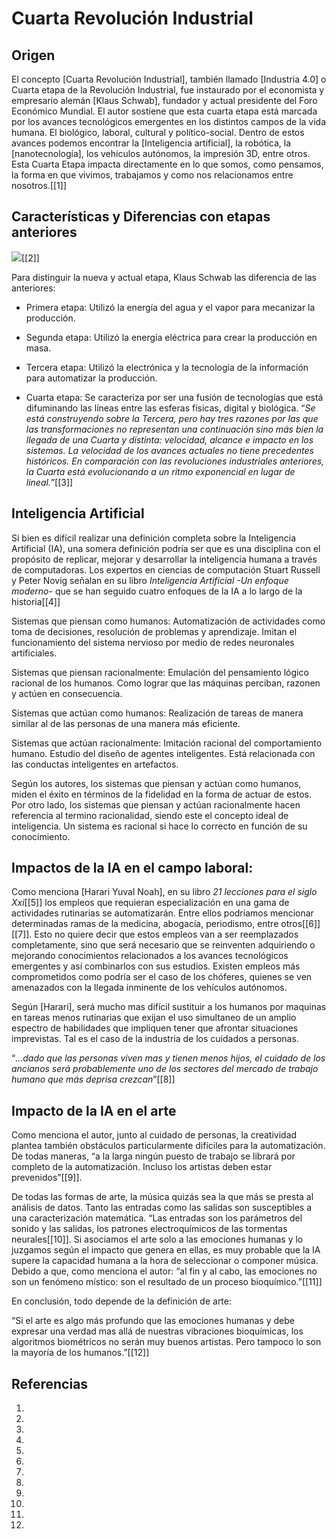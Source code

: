 # **Cuarta Revolución Industrial**

## **Origen**

El concepto [Cuarta Revolución Industrial], también llamado [Industria 4.0] o Cuarta etapa de la Revolución Industrial, fue instaurado por el economista y empresario alemán [Klaus Schwab], fundador y actual presidente del Foro Económico Mundial. El autor sostiene que esta cuarta etapa está marcada por los avances tecnológicos emergentes en los distintos campos de la vida humana. El biológico, laboral, cultural y político-social. Dentro de estos avances podemos encontrar la [Inteligencia artificial], la robótica, la [nanotecnología], los vehículos autónomos, la impresión 3D, entre otros. Esta Cuarta Etapa impacta directamente en lo que somos, como pensamos, la forma en que vivimos, trabajamos y como nos relacionamos entre nosotros.[[1]]

## **Características y Diferencias con etapas anteriores** 

![](file:///C:/Users/jmanc/AppData/Local/Temp/msohtmlclip1/01/clip_image002.jpg)[[2]]

Para distinguir la nueva y actual etapa, Klaus Schwab las diferencia de las anteriores:

- Primera etapa: Utilizó la energía del agua y el vapor para mecanizar la producción.

- Segunda etapa: Utilizó la energía eléctrica para crear la producción en masa.

- Tercera etapa: Utilizó la electrónica y la tecnología de la información para automatizar la producción.

- Cuarta etapa: Se caracteriza por ser una fusión de tecnologías que está difuminando las líneas entre las esferas físicas, digital y biológica. “*Se está construyendo sobre la Tercera, pero hay tres razones por las que las transformaciones no representan una continuación sino más bien la llegada de una Cuarta y distinta: velocidad, alcance e impacto en los sistemas. La velocidad de los avances actuales no tiene precedentes históricos. En comparación con las revoluciones industriales anteriores, la Cuarta está evolucionando a un ritmo exponencial en lugar de lineal.*”[[3]]

## **Inteligencia Artificial**

Si bien es difícil realizar una definición completa sobre la Inteligencia Artificial (IA), una somera definición podría ser que es una disciplina con el propósito de replicar, mejorar y desarrollar la inteligencia humana a través de computadoras. Los expertos en ciencias de computación Stuart Russell y Peter Novig señalan en su libro _Inteligencia Artificial -Un enfoque moderno-_ que se han seguido cuatro enfoques de la IA a lo largo de la historia[[4]]

Sistemas que piensan como humanos: Automatización de actividades como toma de decisiones, resolución de problemas y aprendizaje. Imitan el funcionamiento del sistema nervioso por medio de redes neuronales artificiales.

Sistemas que piensan racionalmente: Emulación del pensamiento lógico racional de los humanos. Como lograr que las máquinas perciban, razonen y actúen en consecuencia.

Sistemas que actúan como humanos: Realización de tareas de manera similar al de las personas de una manera más eficiente.

Sistemas que actúan racionalmente: Imitación racional del comportamiento humano. Estudio del diseño de agentes inteligentes. Está relacionada con las conductas inteligentes en artefactos.

Según los autores, los sistemas que piensan y actúan como humanos, miden el éxito en términos de la fidelidad en la forma de actuar de estos. Por otro lado, los sistemas que piensan y actúan racionalmente hacen referencia al termino racionalidad, siendo este el concepto ideal de inteligencia. Un sistema es racional si hace lo correcto en función de su conocimiento.

## **Impactos de la IA en el campo laboral:**

Como menciona [Harari Yuval Noah], en su libro *21 lecciones para el siglo Xxi*[[5]] los empleos que requieran especialización en una gama de actividades rutinarias se automatizarán. Entre ellos podríamos mencionar determinadas ramas de la medicina, abogacía, periodismo, entre otros[[6]][[7]]. Esto no quiere decir que estos empleos van a ser reemplazados completamente, sino que será necesario que se reinventen adquiriendo o mejorando conocimientos relacionados a los avances tecnológicos emergentes y así combinarlos con sus estudios. Existen empleos más comprometidos como podría ser el caso de los chóferes, quienes se ven amenazados con la llegada inminente de los vehículos autónomos.

Según [Harari], será mucho mas difícil sustituir a los humanos por maquinas en tareas menos rutinarias que exijan el uso simultaneo de un amplio espectro de habilidades que impliquen tener que afrontar situaciones imprevistas. Tal es el caso de la industria de los cuidados a personas.

“*...dado que las personas viven mas y tienen menos hijos, el cuidado de los ancianos será probablemente uno de los sectores del mercado de trabajo humano que más deprisa crezcan*”[[8]]

## **Impacto de la IA en el arte**

Como menciona el autor, junto al cuidado de personas, la creatividad plantea también obstáculos particularmente difíciles para la automatización. De todas maneras, “a la larga ningún puesto de trabajo se librará por completo de la automatización. Incluso los artistas deben estar prevenidos”[[9]].

De todas las formas de arte, la música quizás sea la que más se presta al análisis de datos. Tanto las entradas como las salidas son susceptibles a una caracterización matemática. “Las entradas son los parámetros del sonido y las salidas, los patrones electroquímicos de las tormentas neurales[[10]]. Si asociamos el arte solo a las emociones humanas y lo juzgamos según el impacto que genera en ellas, es muy probable que la IA supere la capacidad humana a la hora de seleccionar o componer música. Debido a que, como menciona el autor: “al fin y al cabo, las emociones no son un fenómeno místico: son el resultado de un proceso bioquímico.”[[11]]

En conclusión, todo depende de la definición de arte:

“Si el arte es algo más profundo que las emociones humanas y debe expresar una verdad mas allá de nuestras vibraciones bioquímicas, los algoritmos biométricos no serán muy buenos artistas. Pero tampoco lo son la mayoría de los humanos.”[[12]]

## **Referencias** 

1.

2.

3.

4.

5.

6.

7.

8.

9.

10.

11.

12.
